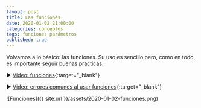 ```yaml
---
layout: post
title: Las funciones
date: 2020-01-02 21:00:00
categories: conceptos
tags: funciones parámetros
published: true
---
```


Volvamos a lo básico: las funciones. Su uso es sencillo pero, como en todo, es importante seguir buenas prácticas.

▶️ [Video: funciones](www.youtube.com/watch?v=IF34NgjldXs){:target="_blank"}

▶️ [Video: errores comunes al usar funciones](www.youtube.com/watch?v=LD61E3g6GjM){:target="_blank"}

![Funciones]({{ site.url }}/assets/2020-01-02-funciones.png)
